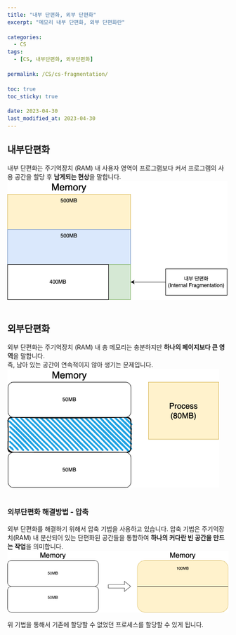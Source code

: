 ```yaml
---
title: "내부 단편화, 외부 단편화"
excerpt: "메모리 내부 단편화, 외부 단편화란"

categories:
  - CS
tags:
  - [CS, 내부단편화, 외부단편화]

permalink: /CS/cs-fragmentation/

toc: true
toc_sticky: true

date: 2023-04-30
last_modified_at: 2023-04-30
---
```


## 내부단편화
내부 단편화는 주기억장치 (RAM) 내 사용자 영역이 프로그램보다 커서 프로그램의 사용 공간을 할당 후 <strong>남게되는 현상</strong>을 말합니다.<br>
![내부단편화](/assets/images/posts_img/cs-fragmentation/내부단편화.png)
<br>
<br>

## 외부단편화
외부 단편화는 주기억장치 (RAM) 내 총 메모리는 충분하지만 <strong>하나의 페이지보다 큰 영역</strong>을 말합니다. <br>
즉, 남아 있는 공간이 연속적이지 않아 생기는 문제입니다.<br>
![외부단편화](/assets/images/posts_img/cs-fragmentation/외부단편화.png)
<br>
<br>

### 외부단편화 해결방법 - 압축
외부 단편화를 해결하기 위해서 압축 기법을 사용하고 있습니다. 압축 기법은 주기억장치(RAM) 내 분산되어 있는 단편화된 공간들을 통합하여 <strong>하나의 커다란 빈 공간을 만드는 작업</strong>을 의미합니다.<br>
![외부단편화압축기법](/assets/images/posts_img/cs-fragmentation/외부단편화압축기법.png)
<br>

위 기법을 통해서 기존에 할당할 수 없었던 프로세스를 할당할 수 있게 됩니다.


